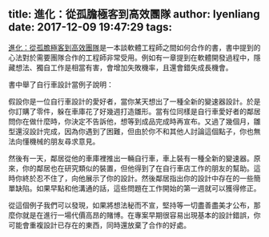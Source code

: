 title: 進化：從孤膽極客到高效團隊
author: lyenliang
date: 2017-12-09 19:47:29
tags:
---
[進化：從孤膽極客到高效團隊](http://www.books.com.tw/products/CN11385908)是一本談軟體工程師之間如何合作的書，書中提到的心法對於需要團隊合作的工程師非常受用。例如有一章提到在軟體開發過程中，隱藏想法、獨自工作是相當有害，會增加失敗機率，且還會錯失成長機會。

書中舉了自行車設計當例子說明：

假設你是一位自行車設計的愛好者，當你某天想出了一種全新的變速器設計。於是你訂購了零件，躲在車庫花了好幾週打造雛形。當有位同樣是自行車愛好者的鄰居問你在做什麼時，你決定不告訴他，想等到成品完成時再宣布。又過了幾個月，雛型還沒設計完成，因為你遇到了困難，但由於你不和其他人討論這個點子，你也無法向懂機械的朋友尋求意見。

然後有一天，鄰居從他的車庫裡推出一輛自行車，車上裝有一種全新的變速器。原來，你的鄰居也在研究類似的裝置，但他得到了在自行車店工作的朋友的幫助。這時你終於忍不住了，向他展示了你的設計。然後鄰居指出你的設計中存在的一些簡單缺陷。如果早點和他溝通的話，這些問題在工作開始的第一週就可以獲得修正。

從這個例子我們可以發現，如果將想法秘而不宣，堅持等一切盡善盡美才公布，那麼你就是在進行一場代價高昂的賭博。在專案早期很容易出現基本的設計錯誤，你可能會重複設計已存在的東西，同時還放棄了合作的好處。
